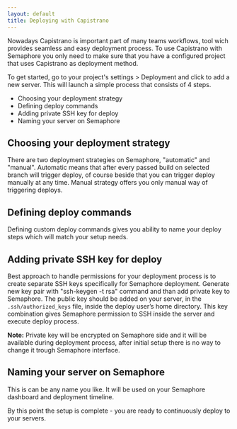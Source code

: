```yaml
---
layout: default
title: Deploying with Capistrano
---
```


Nowadays Capistrano is important part of many teams workflows, tool wich provides seamless and easy deployment process. To use Capistrano with Semaphore you only need to make sure that you have a configured project that uses Capistrano as deployment method.

To get started, go to your project's settings > Deployment and click to add a new server. This will launch a simple process that consists of 4 steps.

- Choosing your deployment strategy
- Defining deploy commands
- Adding private SSH key for deploy
- Naming your server on Semaphore


## Choosing your deployment strategy

There are two deployment strategies on Semaphore, "automatic" and "manual".
Automatic means that after every passed build on selected branch  will trigger deploy, of course beside that you can trigger deploy manually at any time.
Manual strategy offers you only manual way of triggering deploys.

## Defining deploy commands

Defining custom deploy commands gives you ability to name your  deploy steps which will match your setup needs.

## Adding private SSH key for deploy

Best approach to handle permissions for your deployment process is to create separate SSH keys specifically for Semaphore deployment.
Generate new key pair with "ssh-keygen -t rsa" command and than add private key to Semaphore.
The public key should be added on your server, in the `.ssh/authorized_keys` file, inside the deploy user’s home directory. This key combination gives Semaphore permission to SSH inside the server and execute deploy process.

**Note:** Private key will be encrypted on Semaphore side and it will be available during deployment process, after initial setup there is no way to change it trough Semaphore interface.

## Naming your server on Semaphore

This is can be any name you like. It will be used on your Semaphore dashboard and deployment timeline.

By this point the setup is complete - you are ready to continuously deploy to your servers.